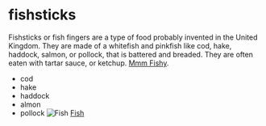 # fishsticks 
Fishsticks or fish fingers are a type of food probably invented in the United Kingdom. They are made of a whitefish and pinkfish like cod, hake, haddock, salmon, or pollock, that is battered and breaded. They are often eaten with tartar sauce, or ketchup. <u>Mmm Fishy</u>.
* cod
* hake
* haddock
* almon
* pollock
![Fish](https://aquarellepark.by/upload/2024/vidy_ryb/Karas.png)
[Fish](https://simple.wikipedia.org/wiki/Fishstick)
